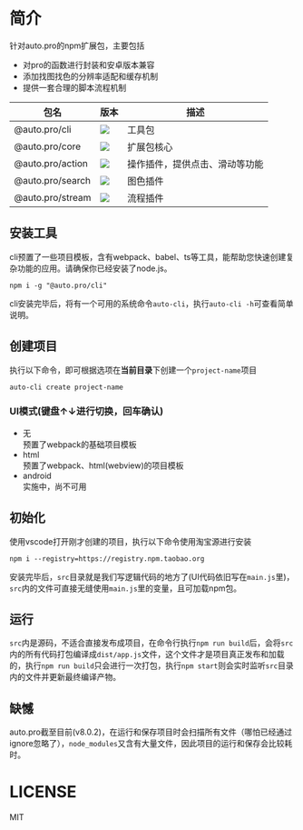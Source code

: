 # 简介
针对auto.pro的npm扩展包，主要包括
- 对pro的函数进行封装和安卓版本兼容
- 添加找图找色的分辨率适配和缓存机制
- 提供一套合理的脚本流程机制

包名 | 版本 |  描述  
-|-|-
@auto.pro/cli | ![](https://img.shields.io/npm/v/@auto.pro/cli.svg) | 工具包 |
@auto.pro/core | ![](https://img.shields.io/npm/v/@auto.pro/core.svg) | 扩展包核心 |
@auto.pro/action | ![](https://img.shields.io/npm/v/@auto.pro/action.svg) | 操作插件，提供点击、滑动等功能 |
@auto.pro/search | ![](https://img.shields.io/npm/v/@auto.pro/search.svg) | 图色插件 |
@auto.pro/stream | ![](https://img.shields.io/npm/v/@auto.pro/stream.svg) | 流程插件 |

## 安装工具
cli预置了一些项目模板，含有webpack、babel、ts等工具，能帮助您快速创建复杂功能的应用。请确保你已经安装了node.js。
```
npm i -g "@auto.pro/cli"
```
cli安装完毕后，将有一个可用的系统命令```auto-cli```，执行```auto-cli -h```可查看简单说明。

## 创建项目

执行以下命令，即可根据选项在**当前目录**下创建一个```project-name```项目
```
auto-cli create project-name
```
### UI模式(键盘↑↓进行切换，回车确认)
- 无  
预置了webpack的基础项目模板  
- html  
预置了webpack、html(webview)的项目模板  
- android  
实施中，尚不可用 

## 初始化
使用vscode打开刚才创建的项目，执行以下命令使用淘宝源进行安装
```
npm i --registry=https://registry.npm.taobao.org
```

安装完毕后，```src```目录就是我们写逻辑代码的地方了(UI代码依旧写在```main.js```里)，```src```内的文件可直接无缝使用```main.js```里的变量，且可加载npm包。

## 运行
```src```内是源码，不适合直接发布成项目，在命令行执行```npm run build```后，会将```src```内的所有代码打包编译成```dist/app.js```文件，这个文件才是项目真正发布和加载的，执行```npm run build```只会进行一次打包，执行```npm start```则会实时监听```src```目录内的文件并更新最终编译产物。

## 缺憾
auto.pro截至目前(v8.0.2)，在运行和保存项目时会扫描所有文件（哪怕已经通过ignore忽略了），```node_modules```又含有大量文件，因此项目的运行和保存会比较耗时。

# LICENSE
MIT
